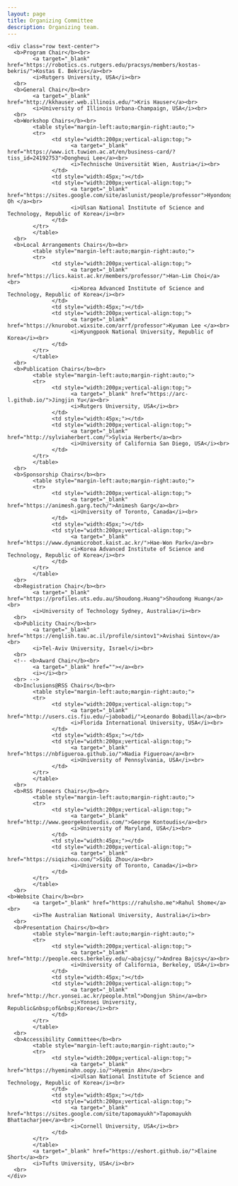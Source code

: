 ```yaml
---
layout: page
title: Organizing Committee
description: Organizing team.
---
```



<div>

    <div class="row text-center">
      <b>Program Chair</b><br>
            <a target="_blank" href="https://robotics.cs.rutgers.edu/pracsys/members/kostas-bekris/">Kostas E. Bekris</a><br>
            <i>Rutgers University, USA</i><br>
      <br>
      <b>General Chair</b><br>
            <a target="_blank" href="http://kkhauser.web.illinois.edu/">Kris Hauser</a><br>
            <i>University of Illinois Urbana-Champaign, USA</i><br>
      <br>
      <b>Workshop Chairs</b><br>
            <table style="margin-left:auto;margin-right:auto;">
            <tr>
                  <td style="width:200px;vertical-align:top;">
                        <a target="_blank" href="https://www.ict.tuwien.ac.at/en/business-card/?tiss_id=24192753">Dongheui Lee</a><br>
                        <i>Technische Universität Wien, Austria</i><br>
                  </td>
                  <td style="width:45px;"></td>
                  <td style="width:200px;vertical-align:top;">
                        <a target="_blank" href="https://sites.google.com/site/aslunist/people/professor">Hyondong Oh </a><br>
                        <i>Ulsan National Institute of Science and Technology, Republic of Korea</i><br>
                  </td>
            </tr>
            </table>
      <br>
      <b>Local Arrangements Chairs</b><br>
            <table style="margin-left:auto;margin-right:auto;">
            <tr>
                  <td style="width:200px;vertical-align:top;">
                        <a target="_blank" href="https://lics.kaist.ac.kr/members/professor/">Han-Lim Choi</a><br>
                        <i>Korea Advanced Institute of Science and Technology, Republic of Korea</i><br>
                  </td>
                  <td style="width:45px;"></td>
                  <td style="width:200px;vertical-align:top;">
                        <a target="_blank" href="https://knurobot.wixsite.com/arrf/professor">Kyuman Lee </a><br>
                        <i>Kyungpook National University, Republic of Korea</i><br>
                  </td>
            </tr>
            </table>
      <br>
      <b>Publication Chairs</b><br>
            <table style="margin-left:auto;margin-right:auto;">
            <tr>
                  <td style="width:200px;vertical-align:top;">
                        <a target="_blank" href="https://arc-l.github.io/">Jingjin Yu</a><br>
                        <i>Rutgers University, USA</i><br>
                  </td>
                  <td style="width:45px;"></td>
                  <td style="width:200px;vertical-align:top;">
                        <a target="_blank" href="http://sylviaherbert.com/">Sylvia Herbert</a><br>
                        <i>University of California San Diego, USA</i><br>
                  </td>
            </tr>
            </table>
      <br>
      <b>Sponsorship Chairs</b><br>
            <table style="margin-left:auto;margin-right:auto;">
            <tr>
                  <td style="width:200px;vertical-align:top;">
                        <a target="_blank" href="https://animesh.garg.tech/">Animesh Garg</a><br>
                        <i>University of Toronto, Canada</i><br>
                  </td>
                  <td style="width:45px;"></td>
                  <td style="width:200px;vertical-align:top;">
                        <a target="_blank" href="https://www.dynamicrobot.kaist.ac.kr/">Hae-Won Park</a><br>
                        <i>Korea Advanced Institute of Science and Technology, Republic of Korea</i><br>
                  </td>
            </tr>
            </table>
      <br>
      <b>Registration Chair</b><br>
            <a target="_blank" href="https://profiles.uts.edu.au/Shoudong.Huang">Shoudong Huang</a><br>
            <i>University of Technology Sydney, Australia</i><br>
      <br>
      <b>Publicity Chair</b><br>
            <a target="_blank" href="https://english.tau.ac.il/profile/sintov1">Avishai Sintov</a><br>
            <i>Tel-Aviv University, Israel</i><br>
      <br>
      <!-- <b>Award Chair</b><br>
            <a target="_blank" href=""></a><br>
            <i></i><br>
      <br> -->
      <b>Inclusions@RSS Chairs</b><br>
            <table style="margin-left:auto;margin-right:auto;">
            <tr>
                  <td style="width:200px;vertical-align:top;">
                        <a target="_blank" href="http://users.cis.fiu.edu/~jabobadi/">Leonardo Bobadilla</a><br>
                        <i>Florida International University, USA</i><br>
                  </td>
                  <td style="width:45px;"></td>
                  <td style="width:200px;vertical-align:top;">
                        <a target="_blank" href="https://nbfigueroa.github.io/">Nadia Figueroa</a><br>
                        <i>University of Pennsylvania, USA</i><br>
                  </td>
            </tr>
            </table>
      <br>
      <b>RSS Pioneers Chairs</b><br>
            <table style="margin-left:auto;margin-right:auto;">
            <tr>
                  <td style="width:200px;vertical-align:top;">
                        <a target="_blank" href="http://www.georgekontoudis.com/">George Kontoudis</a><br>
                        <i>University of Maryland, USA</i><br>
                  </td>
                  <td style="width:45px;"></td>
                  <td style="width:200px;vertical-align:top;">
                        <a target="_blank" href="https://siqizhou.com/">SiQi Zhou</a><br>
                        <i>University of Toronto, Canada</i><br>
                  </td>
            </tr>
            </table>
      <br>
	<b>Website Chair</b><br>
            <a target="_blank" href="https://rahulsho.me">Rahul Shome</a><br>
            <i>The Australian National University, Australia</i><br>
      <br>
      <b>Presentation Chairs</b><br>
            <table style="margin-left:auto;margin-right:auto;">
            <tr>
                  <td style="width:200px;vertical-align:top;">
                        <a target="_blank" href="http://people.eecs.berkeley.edu/~abajcsy/">Andrea Bajcsy</a><br>
                        <i>University of California, Berkeley, USA</i><br>
                  </td>
                  <td style="width:45px;"></td>
                  <td style="width:200px;vertical-align:top;">
                        <a target="_blank" href="http://hcr.yonsei.ac.kr/people.html">Dongjun Shin</a><br>
                        <i>Yonsei University, Republic&nbsp;of&nbsp;Korea</i><br>
                  </td>
            </tr>
            </table>
      <br>
      <b>Accessibility Committee</b><br>
            <table style="margin-left:auto;margin-right:auto;">
            <tr>
                  <td style="width:200px;vertical-align:top;">
                        <a target="_blank" href="https://hyeminahn.oopy.io/">Hyemin Ahn</a><br>
                        <i>Ulsan National Institute of Science and Technology, Republic of Korea</i><br>
                  </td>
                  <td style="width:45px;"></td>
                  <td style="width:200px;vertical-align:top;">   
                        <a target="_blank" href="https://sites.google.com/site/tapomayukh">Tapomayukh Bhattacharjee</a><br>
                        <i>Cornell University, USA</i><br>
                  </td>
            </tr>
            </table>
            <a target="_blank" href="https://eshort.github.io/">Elaine Short</a><br>
            <i>Tufts University, USA</i><br>
      <br>
    </div>

</div>








